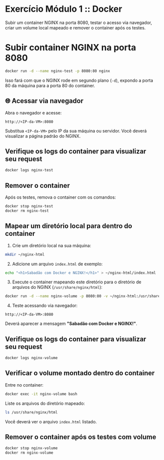 # Exercício Módulo 1 :: Docker

Subir um container NGINX na porta 8080, testar o acesso via navegador, criar um volume local mapeado e remover o container após os testes.

# Subir container NGINX na porta 8080

```bash
docker run -d --name nginx-test -p 8080:80 nginx
```

Isso fará com que o NGINX rode em segundo plano (`-d`), expondo a porta 80 da máquina para a porta 80 do container.

## 🌐 Acessar via navegador

Abra o navegador e acesse:

```
http://<IP-da-VM>:8080
```

Substitua `<IP-da-VM>` pelo IP da sua máquina ou servidor. Você deverá visualizar a página padrão do NGINX.

## Verifique os logs do container para visualizar seu request
```bash
docker logs nginx-test
```

## Remover o container

Após os testes, remova o container com os comandos:

```bash
docker stop nginx-test
docker rm nginx-test
```

## Mapear um diretório local para dentro do container

1. Crie um diretório local na sua máquina:

```bash
mkdir ~/nginx-html
```

2. Adicione um arquivo `index.html` de exemplo:

```bash
echo "<h1>Sabadão com Docker e NGINX!</h1>" > ~/nginx-html/index.html
```

3. Execute o container mapeando este diretório para o diretório de arquivos do NGINX (`/usr/share/nginx/html`):

```bash
docker run -d --name nginx-volume -p 8080:80 -v ~/nginx-html:/usr/share/nginx/html nginx
```

4. Teste acessando via navegador:

```
http://<IP-da-VM>:8080
```

Deverá aparecer a mensagem **"Sabadão com Docker e NGINX!"**.

## Verifique os logs do container para visualizar seu request
```bash
docker logs nginx-volume
```

## Verificar o volume montado dentro do container
Entre no container:

```bash
docker exec -it nginx-volume bash
```

Liste os arquivos do diretório mapeado:

```bash
ls /usr/share/nginx/html
```

Você deverá ver o arquivo `index.html` listado.

## Remover o container após os testes com volume

```bash
docker stop nginx-volume
docker rm nginx-volume
```

